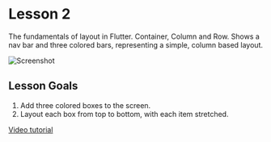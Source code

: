 # Lesson 2

The fundamentals of layout in Flutter. Container, Column and Row. Shows a nav bar and three colored bars, representing a simple, column based layout.

![Screenshot](lesson05-screenshot.PNG)

## Lesson Goals

1. Add three colored boxes to the screen.
2. Layout each box from top to bottom, with each item stretched.

[Video tutorial](https://fluttercrashcourse.com/courses/basics/lessons/container-layout-column-row)
